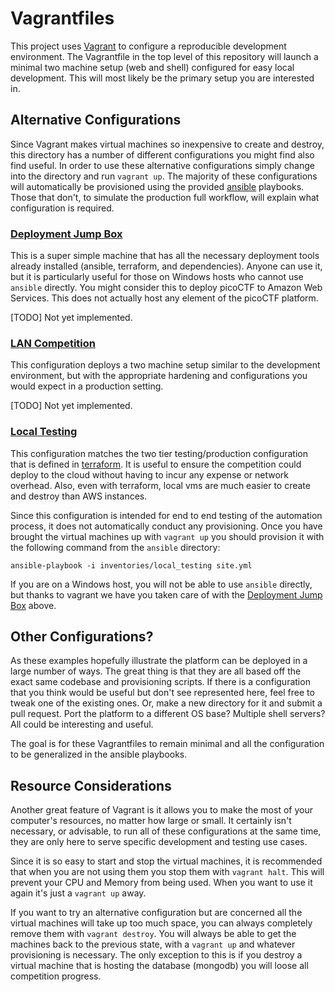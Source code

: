 # Vagrantfiles

This project uses [Vagrant](https://www.vagrantup.com/) to configure a reproducible development environment.  The Vagrantfile in the top level of this repository will launch a minimal two machine setup (web and shell) configured for easy local development. This will most likely be the primary setup you are interested in.

## Alternative Configurations
Since Vagrant makes virtual machines so inexpensive to create and destroy, this directory has a number of different configurations you might find also find useful. In order to use these alternative configurations simply change into the directory and run `vagrant up`.  The majority of these configurations will automatically be provisioned using the provided [ansible](../ansible) playbooks. Those that don't, to simulate the production full workflow, will explain what configuration is required.

### [Deployment Jump Box](./jump_box)
This is a super simple machine that has all the necessary deployment tools already installed (ansible, terraform, and dependencies).  Anyone can use it, but it is particularly useful for those on Windows hosts who cannot use `ansible` directly.  You might consider this to deploy picoCTF to Amazon Web Services. This does not actually host any element of the picoCTF platform.

[TODO] Not yet implemented.

### [LAN Competition](./lan_competition)
This configuration deploys a two machine setup similar to the development environment, but with the appropriate hardening and configurations you would expect in a production setting. 

[TODO] Not yet implemented.

### [Local Testing](./local_testing)
This configuration matches the two tier testing/production configuration that is defined in [terraform](../terraform).  It is useful to ensure the competition could deploy to the cloud without having to incur any expense or network overhead. Also, even with terraform, local vms are much easier to create and destroy than AWS instances.

Since this configuration is intended for end to end testing of the automation process, it does not automatically conduct any provisioning. Once you have brought the virtual machines up with `vagrant up` you should provision it with the following command from the `ansible` directory:
    
    ansible-playbook -i inventories/local_testing site.yml

If you are on a Windows host, you will not be able to use `ansible` directly, but thanks to vagrant we have you taken care of with the [Deployment Jump Box](#deployment-jump-box) above.

## Other Configurations?
As these examples hopefully illustrate the platform can be deployed in a large number of ways. The great thing is that they are all based off the exact same codebase and provisioning scripts. If there is a configuration that you think would be useful but don't see represented here, feel free to tweak one of the existing ones.  Or, make a new directory for it and submit a pull request.  Port the platform to a different OS base? Multiple shell servers?  All could be interesting and useful.

The goal is for these Vagrantfiles to remain minimal and all the configuration to be generalized in the ansible playbooks.

## Resource Considerations
Another great feature of Vagrant is it allows you to make the most of your computer's resources, no matter how large or small. It certainly isn't necessary, or advisable, to run all of these configurations at the same time, they are only here to serve specific development and testing use cases.

Since it is so easy to start and stop the virtual machines, it is recommended that when you are not using them you stop them with `vagrant halt`. This will prevent your CPU and Memory from being used. When you want to use it again it's just a `vagrant up` away.

If you want to try an alternative configuration but are concerned all the virtual machines will take up too much space, you can always completely remove them with `vagrant destroy`.  You will always be able to get the machines back to the previous state, with a `vagrant up` and whatever provisioning is necessary.  The only exception to this is if you destroy a virtual machine that is hosting the database (mongodb) you will loose all competition progress.
